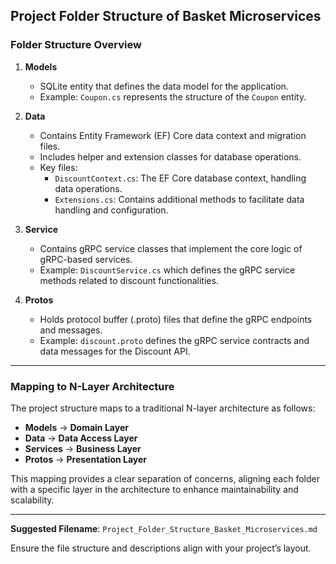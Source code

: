 ## Project Folder Structure of Basket Microservices

### Folder Structure Overview

1. **Models**
   - SQLite entity that defines the data model for the application.
   - Example: `Coupon.cs` represents the structure of the `Coupon` entity.

2. **Data**
   - Contains Entity Framework (EF) Core data context and migration files.
   - Includes helper and extension classes for database operations.
   - Key files:
     - `DiscountContext.cs`: The EF Core database context, handling data operations.
     - `Extensions.cs`: Contains additional methods to facilitate data handling and configuration.

3. **Service**
   - Contains gRPC service classes that implement the core logic of gRPC-based services.
   - Example: `DiscountService.cs` which defines the gRPC service methods related to discount functionalities.

4. **Protos**
   - Holds protocol buffer (.proto) files that define the gRPC endpoints and messages.
   - Example: `discount.proto` defines the gRPC service contracts and data messages for the Discount API.

---

### Mapping to N-Layer Architecture

The project structure maps to a traditional N-layer architecture as follows:

- **Models** → **Domain Layer**
- **Data** → **Data Access Layer**
- **Services** → **Business Layer**
- **Protos** → **Presentation Layer**

This mapping provides a clear separation of concerns, aligning each folder with a specific layer in the architecture to enhance maintainability and scalability.

---

**Suggested Filename**: `Project_Folder_Structure_Basket_Microservices.md`

Ensure the file structure and descriptions align with your project’s layout.
